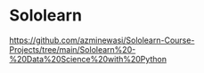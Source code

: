 # Sololearn

https://github.com/azminewasi/Sololearn-Course-Projects/tree/main/Sololearn%20-%20Data%20Science%20with%20Python
